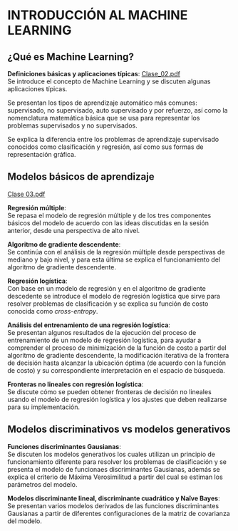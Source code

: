# INTRODUCCIÓN AL MACHINE LEARNING

## ¿Qué es Machine Learning?  <br/>

**Definiciones básicas y aplicaciones típicas**:  [Clase_02.pdf](https://drive.google.com/file/d/1k8XDXGFka_LWfty32M8BcOT7rFtbpRkS/view?usp=sharing) <br/>Se introduce el concepto de Machine Learning y se discuten algunas aplicaciones típicas.

Se presentan los tipos de aprendizaje automático más comunes: supervisado, no supervisado, auto supervisado y por refuerzo, así como la nomenclatura matemática básica que se usa para representar los problemas supervisados y no supervisados.

Se explica la diferencia entre los problemas de aprendizaje supervisado conocidos como clasificación y regresión, así como sus formas de representación gráfica. 


## Modelos básicos de aprendizaje  <br/> 

[Clase 03.pdf](https://github.com/mariabda2/ML_2022/blob/e96238f3d4bac71d814f14494c3c51334542bf6d/titles/Clase%20-%20Regresi%C3%B3n%20lineal%20y%20regresi%C3%B3n%20log%C3%ADstica.ipynb)

**Regresión múltiple**:  <br/> Se repasa el modelo de regresión múltiple y de los tres componentes básicos del modelo de acuerdo con las ideas discutidas en la sesión anterior, desde una perspectiva de alto nivel.

**Algoritmo de gradiente descendente**:  <br/> Se continúa con el análisis de la regresión múltiple desde perspectivas de mediano y bajo nivel, y para esta última se explica el funcionamiento del algoritmo de gradiente descendente.

**Regresión logística**:  <br/> Con base en un modelo de regresión y en el algoritmo de gradiente descedente se introduce el modelo de regresión logística que sirve para resolver problemas de clasificación y se explica su función de costo conocida como <em>cross-entropy</em>.

**Análisis del entrenamiento de una regresión logística**:  <br/> Se presentan algunos resultados de la ejecución del proceso de entrenamiento de un modelo de regresión logística, para ayudar a comprender el proceso de minimización de la función de costo a partir del algoritmo de gradiente descendente, la modificación iterativa de la frontera de decisión hasta alcanzar la ubicación óptima (de acuerdo con la función de costo) y su correspondiente interpretación en el espacio de búsqueda.

**Fronteras no lineales con regresión logística**:  <br/> Se discute cómo se pueden obtener fronteras de decisión no lineales usando el modelo de regresión logística y los ajustes que deben realizarse para su implementación.

## Modelos discriminativos vs modelos generativos   <br/>

**Funciones discriminantes Gausianas**: <br/> Se discuten los modelos generativos los cuales utilizan un principio de funcionamiento diferente para resolver los problemas de clasificación y se presenta el modelo de funcionaes discriminantes Gausianas, además se explica el criterio de Máxima Verosimilitud a partir del cual se estiman los parámetros del modelo.

**Modelos discriminante lineal, discriminante cuadrático y Naïve Bayes**:  <br/> Se presentan varios modelos derivados de las funciones discriminantes Gausianas a partir de diferentes configuraciones de la matriz de covarianza del modelo.

